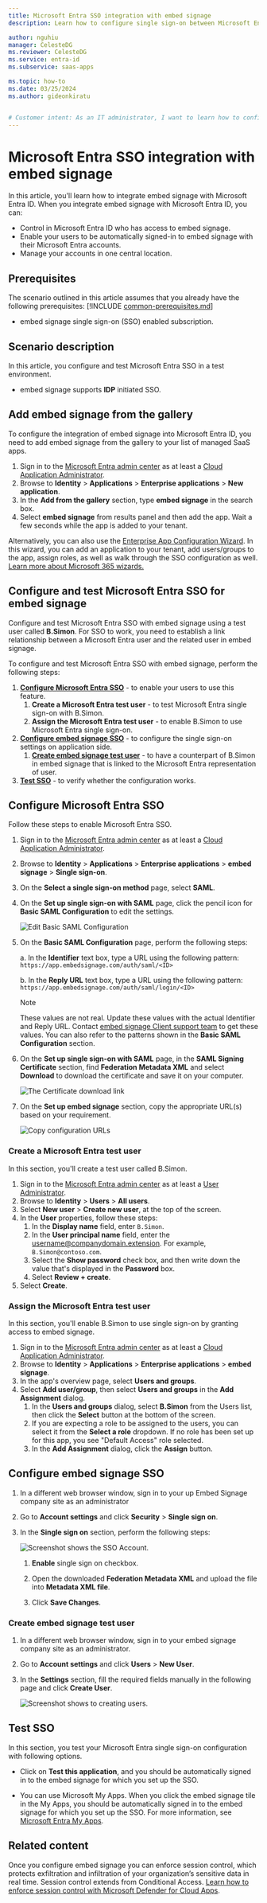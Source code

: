 ```yaml
---
title: Microsoft Entra SSO integration with embed signage
description: Learn how to configure single sign-on between Microsoft Entra ID and embed signage.

author: nguhiu
manager: CelesteDG
ms.reviewer: CelesteDG
ms.service: entra-id
ms.subservice: saas-apps

ms.topic: how-to
ms.date: 03/25/2024
ms.author: gideonkiratu


# Customer intent: As an IT administrator, I want to learn how to configure single sign-on between Microsoft Entra ID and embed signage so that I can control who has access to embed signage, enable automatic sign-in with Microsoft Entra accounts, and manage my accounts in one central location.
---
```


# Microsoft Entra SSO integration with embed signage

In this article,  you'll learn how to integrate embed signage with Microsoft Entra ID. When you integrate embed signage with Microsoft Entra ID, you can:

* Control in Microsoft Entra ID who has access to embed signage.
* Enable your users to be automatically signed-in to embed signage with their Microsoft Entra accounts.
* Manage your accounts in one central location.

## Prerequisites
The scenario outlined in this article assumes that you already have the following prerequisites:
[!INCLUDE [common-prerequisites.md](~/identity/saas-apps/includes/common-prerequisites.md)]
* embed signage single sign-on (SSO) enabled subscription.

## Scenario description

In this article,  you configure and test Microsoft Entra SSO in a test environment.

* embed signage supports **IDP** initiated SSO.

## Add embed signage from the gallery

To configure the integration of embed signage into Microsoft Entra ID, you need to add embed signage from the gallery to your list of managed SaaS apps.

1. Sign in to the [Microsoft Entra admin center](https://entra.microsoft.com) as at least a [Cloud Application Administrator](~/identity/role-based-access-control/permissions-reference.md#cloud-application-administrator).
1. Browse to **Identity** > **Applications** > **Enterprise applications** > **New application**.
1. In the **Add from the gallery** section, type **embed signage** in the search box.
1. Select **embed signage** from results panel and then add the app. Wait a few seconds while the app is added to your tenant.

 Alternatively, you can also use the [Enterprise App Configuration Wizard](https://portal.office.com/AdminPortal/home?Q=Docs#/azureadappintegration). In this wizard, you can add an application to your tenant, add users/groups to the app, assign roles, as well as walk through the SSO configuration as well. [Learn more about Microsoft 365 wizards.](/microsoft-365/admin/misc/azure-ad-setup-guides)

<a name='configure-and-test-azure-ad-sso-for-embed-signage'></a>

## Configure and test Microsoft Entra SSO for embed signage

Configure and test Microsoft Entra SSO with embed signage using a test user called **B.Simon**. For SSO to work, you need to establish a link relationship between a Microsoft Entra user and the related user in embed signage.

To configure and test Microsoft Entra SSO with embed signage, perform the following steps:

1. **[Configure Microsoft Entra SSO](#configure-azure-ad-sso)** - to enable your users to use this feature.
    1. **Create a Microsoft Entra test user** - to test Microsoft Entra single sign-on with B.Simon.
    1. **Assign the Microsoft Entra test user** - to enable B.Simon to use Microsoft Entra single sign-on.
1. **[Configure embed signage SSO](#configure-embed-signage-sso)** - to configure the single sign-on settings on application side.
    1. **[Create embed signage test user](#create-embed-signage-test-user)** - to have a counterpart of B.Simon in embed signage that is linked to the Microsoft Entra representation of user.
1. **[Test SSO](#test-sso)** - to verify whether the configuration works.

<a name='configure-azure-ad-sso'></a>

## Configure Microsoft Entra SSO

Follow these steps to enable Microsoft Entra SSO.

1. Sign in to the [Microsoft Entra admin center](https://entra.microsoft.com) as at least a [Cloud Application Administrator](~/identity/role-based-access-control/permissions-reference.md#cloud-application-administrator).
1. Browse to **Identity** > **Applications** > **Enterprise applications** > **embed signage** > **Single sign-on**.
1. On the **Select a single sign-on method** page, select **SAML**.
1. On the **Set up single sign-on with SAML** page, click the pencil icon for **Basic SAML Configuration** to edit the settings.

   ![Edit Basic SAML Configuration](common/edit-urls.png)

1. On the **Basic SAML Configuration** page, perform the following steps:

    a. In the **Identifier** text box, type a URL using the following pattern:
    `https://app.embedsignage.com/auth/saml/<ID>`

    b. In the **Reply URL** text box, type a URL using the following pattern:
    `https://app.embedsignage.com/auth/saml/login/<ID>`

	> [!NOTE]
	> These values are not real. Update these values with the actual Identifier and Reply URL. Contact [embed signage Client support team](mailto:support@embedsignage.com) to get these values. You can also refer to the patterns shown in the **Basic SAML Configuration** section.

1. On the **Set up single sign-on with SAML** page, in the **SAML Signing Certificate** section,  find **Federation Metadata XML** and select **Download** to download the certificate and save it on your computer.

	![The Certificate download link](common/metadataxml.png)

1. On the **Set up embed signage** section, copy the appropriate URL(s) based on your requirement.

	![Copy configuration URLs](common/copy-configuration-urls.png)

<a name='create-an-azure-ad-test-user'></a>

### Create a Microsoft Entra test user

In this section, you'll create a test user called B.Simon.

1. Sign in to the [Microsoft Entra admin center](https://entra.microsoft.com) as at least a [User Administrator](~/identity/role-based-access-control/permissions-reference.md#user-administrator).
1. Browse to **Identity** > **Users** > **All users**.
1. Select **New user** > **Create new user**, at the top of the screen.
1. In the **User** properties, follow these steps:
   1. In the **Display name** field, enter `B.Simon`.  
   1. In the **User principal name** field, enter the username@companydomain.extension. For example, `B.Simon@contoso.com`.
   1. Select the **Show password** check box, and then write down the value that's displayed in the **Password** box.
   1. Select **Review + create**.
1. Select **Create**.

<a name='assign-the-azure-ad-test-user'></a>

### Assign the Microsoft Entra test user

In this section, you'll enable B.Simon to use single sign-on by granting access to embed signage.

1. Sign in to the [Microsoft Entra admin center](https://entra.microsoft.com) as at least a [Cloud Application Administrator](~/identity/role-based-access-control/permissions-reference.md#cloud-application-administrator).
1. Browse to **Identity** > **Applications** > **Enterprise applications** > **embed signage**.
1. In the app's overview page, select **Users and groups**.
1. Select **Add user/group**, then select **Users and groups** in the **Add Assignment** dialog.
   1. In the **Users and groups** dialog, select **B.Simon** from the Users list, then click the **Select** button at the bottom of the screen.
   1. If you are expecting a role to be assigned to the users, you can select it from the **Select a role** dropdown. If no role has been set up for this app, you see "Default Access" role selected.
   1. In the **Add Assignment** dialog, click the **Assign** button.

## Configure embed signage SSO




1. In a different web browser window, sign in to your up Embed Signage company site as an administrator

1. Go to **Account settings** and click **Security** > **Single sign on**.

1. In the **Single sign on** section, perform the following steps:

    ![Screenshot shows the SSO Account.](./media/embed-signage-tutorial/settings.png "SSO Account")

    1. **Enable** single sign on checkbox.

    1. Open the downloaded **Federation Metadata XML** and upload the file into **Metadata XML file**.

    1. Click **Save Changes**.

### Create embed signage test user

1. In a different web browser window, sign in to your embed signage company site as an administrator.

1. Go to **Account settings** and click **Users** > **New User**.

1. In the **Settings** section, fill the required fields  manually in the following page and click **Create User**.  

    ![Screenshot shows to creating users.](./media/embed-signage-tutorial/account.png "SSO Users")

## Test SSO 

In this section, you test your Microsoft Entra single sign-on configuration with following options.

* Click on **Test this application**, and you should be automatically signed in to the embed signage for which you set up the SSO.

* You can use Microsoft My Apps. When you click the embed signage tile in the My Apps, you should be automatically signed in to the embed signage for which you set up the SSO. For more information, see [Microsoft Entra My Apps](/azure/active-directory/manage-apps/end-user-experiences#azure-ad-my-apps).

## Related content

Once you configure embed signage you can enforce session control, which protects exfiltration and infiltration of your organization’s sensitive data in real time. Session control extends from Conditional Access. [Learn how to enforce session control with Microsoft Defender for Cloud Apps](/cloud-app-security/proxy-deployment-aad).
